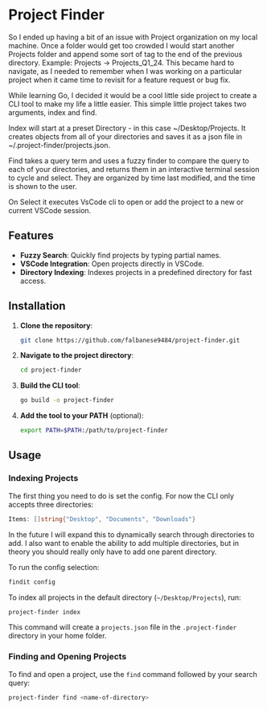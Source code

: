 # Project Finder

So I ended up having a bit of an issue with Project organization on my local machine. Once a folder would get too crowded I would start another Projects folder and append some sort of tag to the end of the previous directory. Example: Projects -> Projects_Q1_24.
This became hard to navigate, as I needed to remember when I was working on a particular project when it came time to revisit for a feature request or bug fix.

While learning Go, I decided it would be a cool little side project to create a CLI tool to make my life a little easier. This simple little project takes two arguments, index and find.

Index will start at a preset Directory - in this case ~/Desktop/Projects. It creates objects from all of your directories and saves it as a json file in ~/.project-finder/projects.json.

Find takes a query term and uses a fuzzy finder to compare the query to each of your directories, and returns them in an interactive terminal session to cycle and select.
They are organized by time last modified, and the time is shown to the user. 

On Select it executes VsCode cli to open or add the project to a new or current VSCode session.

## Features

- **Fuzzy Search**: Quickly find projects by typing partial names.
- **VSCode Integration**: Open projects directly in VSCode.
- **Directory Indexing**: Indexes projects in a predefined directory for fast access.

## Installation

1. **Clone the repository**:
   ```bash
   git clone https://github.com/falbanese9484/project-finder.git
   ```

2. **Navigate to the project directory**:
   ```bash
   cd project-finder
   ```

3. **Build the CLI tool**:
   ```bash
   go build -o project-finder
   ```

4. **Add the tool to your PATH** (optional):
   ```bash
   export PATH=$PATH:/path/to/project-finder
   ```

## Usage

### Indexing Projects

The first thing you need to do is set the config.
For now the CLI only accepts three directories:
```go
Items: []string{"Desktop", "Documents", "Downloads"}
```
In the future I will expand this to dynamically search through directories to add. I also want to enable the ability to add multiple directories,
but in theory you should really only have to add one parent directory.

To run the config selection:
```bash
findit config
```


To index all projects in the default directory (`~/Desktop/Projects`), run:

```bash
project-finder index
```

This command will create a `projects.json` file in the `.project-finder` directory in your home folder.

### Finding and Opening Projects

To find and open a project, use the `find` command followed by your search query:

```bash
project-finder find <name-of-directory>
```
